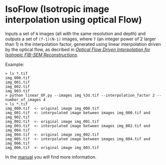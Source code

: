 # IsoFlow (Isotropic image interpolation using optical Flow)
Inputs a set of `N` images (all with the same resolution and depth) and outputs a set of `(f-1)(N-1)` images, where `f` (an integer power of 2 larger than 1) is the interpolation factor, generated using linear interpolation driven by the optical flow, as decribed in [*Optical Flow Driven Interpolation for Isotropic FIB-SEM Reconstructions*]().

Example:

    > ls *.tif
    img_000.tif
    img_001.tif
    img_002.tif
    img_003.tif
    > python linear_OF.py --images img_%3d.tif --interpolation_factor 2 --number_of_images 4
    > ls *.tif
    img_000.tif  <- original image img_000.tif
    img_001.tif  <- interpolated image between images img_000.tif and img_002.tif
    img_002.tif  <- original image img_001.tif
    img_003.tif  <- interpolated image between images img_002.tif and img_004.tif
    img_004.tif  <- original image img_002.tif 
    img_005.tif  <- interpolated image between images img_004.tif and img_006.tif
    img_006.tif  <- original image img_003.tif

In the [manual]() you will find more information.
